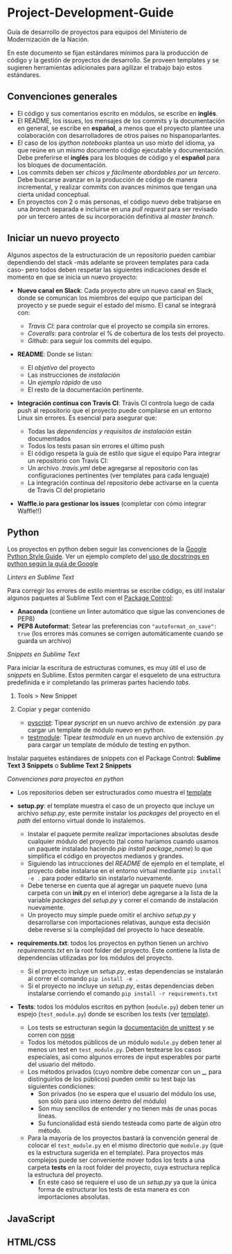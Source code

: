 # Project-Development-Guide
Guía de desarrollo de proyectos para equipos del Ministerio de Modernización de la Nación. 

En este documento se fijan estándares mínimos para la producción de código y la gestión de proyectos de desarrollo. Se proveen templates y se sugieren herramientas adicionales para agilizar el trabajo bajo estos estándares.

## Convenciones generales

* El código y sus comentarios escrito en módulos, se escribe en **inglés**.
* El README, los issues, los mensajes de los commits y la documentación en general, se escribe en **español**, a menos que el proyecto plantee una colaboración con desarrolladores de otros países no hispanoparlantes.
* El caso de los *ipython notebooks* plantea un uso mixto del idioma, ya que reúne en un mismo documento código ejecutable y documentación. Debe preferirse el **inglés** para los bloques de código y el **español** para los bloques de documentación.
* Los commits deben ser *chicos y fácilmente abordables por un tercero*. Debe buscarse avanzar en la producción de código de manera incremental, y realizar commits con avances mínimos que tengan una cierta unidad conceptual.
* En proyectos con 2 o más personas, el código nuevo debe trabjarse en una *branch* separada e incluirse en una *pull request* para ser revisado por un tercero antes de su incorporación definitiva al *master branch*.

## Iniciar un nuevo proyecto

Algunos aspectos de la estructuración de un repositorio pueden cambiar dependiendo del stack -más adelante se proveen templates para cada caso- pero todos deben respetar las siguientes indicaciones desde el momento en que se inicia un nuevo proyecto:

* **Nuevo canal en Slack**: Cada proyecto abre un nuevo canal en Slack, donde se comunican los miembros del equipo que participan del proyecto y se puede seguir el estado del mismo. El canal se integrará con:
    - *Travis CI*: para controlar que el proyecto se compila sin errores.
    - *Coveralls*: para controlar el % de cobertura de los tests del proyecto.
    - *Github*: para seguir los commits del equipo.

* **README**: Donde se listan:
    - El *objetivo* del proyecto
    - Las instrucciones de *instalación*
    - Un *ejemplo rápido* de uso
    - El resto de la documentación pertinente.

* **Integración continua con Travis CI**: Travis CI controla luego de cada push al repositorio que el proyecto puede compilarse en un entorno Linux sin errores. Es esencial para asegurar que:
    - Todas las *dependencias y requisitos de instalación* están documentados
    - Todos los tests pasan sin errores el último push
    - El código respeta la guía de estilo que sigue el equipo
Para integrar un repositorio con Travis CI:
    - Un archivo *.travis.yml* debe agregarse al repositorio con las configuraciones pertinentes (ver templates para cada lenguaje)
    - La integración continua del repositorio debe activarse en la cuenta de Travis CI del propietario

* **Waffle.io para gestionar los issues** (completar con cómo integrar Waffle!!)

## Python

Los proyectos en python deben seguir las convenciones de la [Google Python Style Guide](https://google.github.io/styleguide/pyguide.html). Ver un ejemplo completo del [uso de docstrings en python según la guía de Google](http://sphinxcontrib-napoleon.readthedocs.org/en/latest/example_google.html#example-google)

*Linters en Sublime Text*

Para corregir los errores de estilo mientras se escribe código, es útil instalar algunos paquetes al Sublime Text con el [Package Control](https://packagecontrol.io/installation):

* **Anaconda** (contiene un linter automático que sigue las convenciones de PEP8)
* **PEP8 Autoformat**: Setear las preferencias con `"autoformat_on_save": true` (los errores más comunes se corrigen automáticamente cuando se guarda un archivo)

*Snippets en Sublime Text*

Para iniciar la escritura de estructuras comunes, es muy útil el uso de *snippets* en Sublime. Estos permiten cargar el esqueleto de una estructura predefinida e ir completando las primeras partes haciendo *tabs*.

1. Tools > New Snippet
2. Copiar y pegar contenido

    * [pyscript](python/snippets/pyscript.sublime-snippet): Tipear *pyscript* en un nuevo archivo de extensión .py para cargar un template de módulo nuevo en python.
    * [testmodule](python/snippets/testmodule.sublime-snippet): Tipear *testmodule* en un nuevo archivo de extensión .py para cargar un template de módulo de testing en python.

Instalar paquetes estándares de snippets con el Package Control: **Sublime Text 3 Snippets** o **Sublime Text 2 Snippets**

*Convenciones para proyectos en python*

* Los repositorios deben ser estructurados como muestra el [template](python/Project-Name)

* **setup.py**: el template muestra el caso de un proyecto que incluye un archivo *setup.py*, este permite instalar los *packages* del proyecto en el *path* del entorno virtual donde lo instalemos. 
    - Instalar el paquete permite realizar importaciones absolutas desde cualquier módulo del proyecto (tal como haríamos cuando usamos un paquete instalado haciendo *pip install package_name*) lo que simplifica el código en proyectos medianos y grandes. 
    - Siguiendo las intrucciones del *README* de ejemplo en el template, el proyecto debe instalarse en el entorno virtual mediante `pip install -e .` para poder editarlo sin instalarlo nuevamente.
    - Debe tenerse en cuenta que al agregar un paquete nuevo (una carpeta con un __init__.py en el interior) debe agregarse a la lista de la variable *packages* del *setup.py* y correr el comando de instalación nuevamente.
    - Un proyecto muy simple puede omitir el archivo *setup.py* y desarrollarse con importaciones relativas, aunque esta decisión debe reverse si la complejidad del proyecto lo hace deseable.

* **requirements.txt**: todos los proyectos en python tienen un archivo *requirements.txt* en la root folder del proyecto. Este contiene la lista de dependencias utilizadas por los módulos del proyecto.
    - Si el proyecto incluye un *setup.py*, estas dependencias se instalarán al correr el comando `pip install -e .`
    - Si el proyecto no incluye un *setup.py*, estas dependencias deben instalarse corriendo el comando `pip install -r requirements.txt`

* **Tests**: todos los módulos escritos en python (`module.py`) deben tener un espejo (`test_module.py`) donde se escriben los tests (ver [template](python/Project-Name/package_name/test_project_euler.py)).
    - Los tests se estructuran según la [documentación de unittest](https://docs.python.org/2/library/unittest.html) y se corren con [nose](http://pythontesting.net/framework/nose/nose-introduction/)
    - Todos los métodos públicos de un módulo `module.py` deben tener al menos un test en `test_module.py`. Deben testearse los casos especiales, así como algunos errores de input esperables por parte del usuario del método.
    - Los métodos privados (cuyo nombre debe comenzar con un **_**, para distinguirlos de los públicos) pueden omitir su test bajo las siguientes condiciones:
        + Son privados (no se espera que el usuario del módulo los use, son sólo para uso interno dentro del módulo)
        + Son muy sencillos de entender y no tienen más de unas pocas líneas.
        + Su funcionalidad está siendo testeada como parte de algún otro método.
    - Para la mayoría de los proyectos bastará la convención general de colocar el `test_module.py` en el mismo directorio que `module.py` (que es la estructura sugerida en el template). Para proyectos más complejos puede ser conveniente mover todos los tests a una carpeta **tests** en la root folder del proyecto, cuya estructura replica la estructura del proyecto. 
        + En este caso se requiere el uso de un *setup.py* ya que la única forma de estructurar los tests de esta manera es con importaciones absolutas.

## JavaScript

## HTML/CSS

